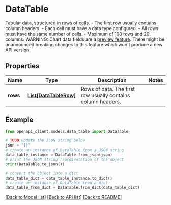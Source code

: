 # DataTable

Tabular data, structured in rows of cells.  - The first row usually contains column headers. - Each cell must have a data type configured. - All rows must have the same number of cells. - Maximum of 100 rows and 20 columns.  WARNING: Chart data fields are a [preview feature](https://www.canva.dev/docs/connect/#preview-apis). There might be unannounced breaking changes to this feature which won't produce a new API version.

## Properties

Name | Type | Description | Notes
------------ | ------------- | ------------- | -------------
**rows** | [**List[DataTableRow]**](DataTableRow.md) | Rows of data.  The first row usually contains column headers. | 

## Example

```python
from openapi_client.models.data_table import DataTable

# TODO update the JSON string below
json = "{}"
# create an instance of DataTable from a JSON string
data_table_instance = DataTable.from_json(json)
# print the JSON string representation of the object
print(DataTable.to_json())

# convert the object into a dict
data_table_dict = data_table_instance.to_dict()
# create an instance of DataTable from a dict
data_table_from_dict = DataTable.from_dict(data_table_dict)
```
[[Back to Model list]](../README.md#documentation-for-models) [[Back to API list]](../README.md#documentation-for-api-endpoints) [[Back to README]](../README.md)


